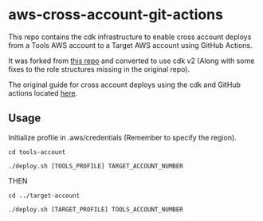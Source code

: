 # aws-cross-account-git-actions
This repo contains the cdk infrastructure to enable cross account deploys from a Tools AWS account to a Target AWS account using GitHub Actions.

It was forked from [this repo](https://github.com/awslabs/aws-cross-account-cicd-git-actions-prereq) and converted to use cdk v2 (Along with some fixes to the role structures missing in the original repo).

The original guide for cross account deploys using the cdk and GitHub actions located [here](https://aws.amazon.com/blogs/devops/cross-account-and-cross-region-deployment-using-github-actions-and-aws-cdk/).

## Usage

Initialize profile in .aws/credentials (Remember to specify the region).

```cd tools-account```

```./deploy.sh [TOOLS_PROFILE] TARGET_ACCOUNT_NUMBER```

THEN

```cd ../target-account```

```./deploy.sh [TARGET_PROFILE] TOOLS_ACCOUNT_NUMBER```